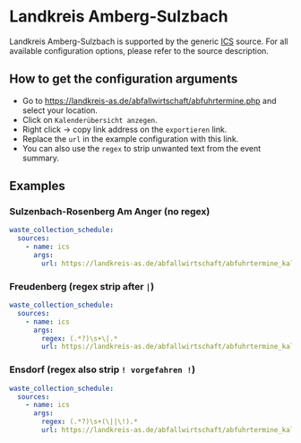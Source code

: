 # Landkreis Amberg-Sulzbach

Landkreis Amberg-Sulzbach is supported by the generic [ICS](/doc/source/ics.md) source. For all available configuration options, please refer to the source description.


## How to get the configuration arguments

- Go to <https://landkreis-as.de/abfallwirtschaft/abfuhrtermine.php> and select your location.  
- Click on `Kalenderübersicht anzegen`.
- Right click -> copy link address on the `exportieren` link.
- Replace the `url` in the example configuration with this link.
- You can also use the `regex` to strip unwanted text from the event summary.

## Examples

### Sulzenbach-Rosenberg Am Anger (no regex)

```yaml
waste_collection_schedule:
  sources:
    - name: ics
      args:
        url: https://landkreis-as.de/abfallwirtschaft/abfuhrtermine_kalender_sulzbach-rosenberg8.ics
```
### Freudenberg (regex strip after `|`)

```yaml
waste_collection_schedule:
  sources:
    - name: ics
      args:
        regex: (.*?)\s+\|.*
        url: https://landkreis-as.de/abfallwirtschaft/abfuhrtermine_kalender_freudenberg.ics
```
### Ensdorf (regex also strip `! vorgefahren !`)

```yaml
waste_collection_schedule:
  sources:
    - name: ics
      args:
        regex: (.*?)\s+(\||\!).*
        url: https://landkreis-as.de/abfallwirtschaft/abfuhrtermine_kalender_ensdorf.ics
```
